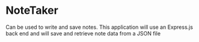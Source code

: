 # NoteTaker
Can be used to write and save notes. This application will use an Express.js back end and will save and retrieve note data from a JSON file
